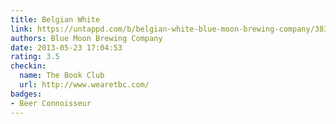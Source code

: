 ```yaml
---
title: Belgian White
link: https://untappd.com/b/belgian-white-blue-moon-brewing-company/3839
authors: Blue Moon Brewing Company
date: 2013-05-23 17:04:53
rating: 3.5
checkin:
  name: The Book Club
  url: http://www.wearetbc.com/
badges:
- Beer Connoisseur
---
```

